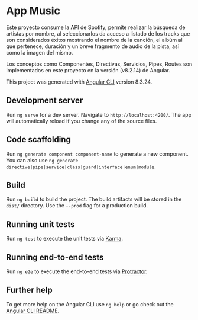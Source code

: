 # App Music
Este proyecto consume la API de Spotify, permite realizar la búsqueda de artistas por nombre, al seleccionarlos da acceso a listado de los tracks que son considerados éxitos mostrando el nombre de la canción, el albúm al que pertenece, duración y un breve fragmento de audio de la pista, así como la imagen del mismo.

Los conceptos como Componentes, Directivas, Servicios, Pipes, Routes son implementados en este proyecto en la versión (v8.2.14) de Angular.

This project was generated with [Angular CLI](https://github.com/angular/angular-cli) version 8.3.24.

## Development server

Run `ng serve` for a dev server. Navigate to `http://localhost:4200/`. The app will automatically reload if you change any of the source files.

## Code scaffolding

Run `ng generate component component-name` to generate a new component. You can also use `ng generate directive|pipe|service|class|guard|interface|enum|module`.

## Build

Run `ng build` to build the project. The build artifacts will be stored in the `dist/` directory. Use the `--prod` flag for a production build.

## Running unit tests

Run `ng test` to execute the unit tests via [Karma](https://karma-runner.github.io).

## Running end-to-end tests

Run `ng e2e` to execute the end-to-end tests via [Protractor](http://www.protractortest.org/).

## Further help

To get more help on the Angular CLI use `ng help` or go check out the [Angular CLI README](https://github.com/angular/angular-cli/blob/master/README.md).
